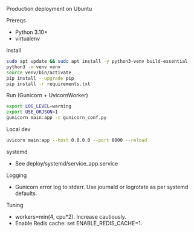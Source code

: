 Production deployment on Ubuntu

Prereqs
- Python 3.10+
- virtualenv

Install
```bash
sudo apt update && sudo apt install -y python3-venv build-essential
python3 -m venv venv
source venv/bin/activate
pip install --upgrade pip
pip install -r requirements.txt
```

Run (Gunicorn + UvicornWorker)
```bash
export LOG_LEVEL=warning
export USE_ORJSON=1
gunicorn main:app -c gunicorn_conf.py
```

Local dev
```bash
uvicorn main:app --host 0.0.0.0 --port 8000 --reload
```

systemd
- See deploy/systemd/service_app.service

Logging
- Gunicorn error log to stderr. Use journald or logrotate as per systemd defaults.

Tuning
- workers=min(4, cpu*2). Increase cautiously.
- Enable Redis cache: set ENABLE_REDIS_CACHE=1.


